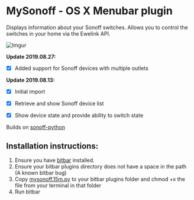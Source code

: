 
# MySonoff - OS X Menubar plugin

Displays information about your Sonoff switches. Allows you to control the switches in your home via the Ewelink API.

![Imgur](https://i.imgur.com/e01uIu6.png)

**Update 2019.08.27:**
- [X] Added support for Sonoff devices with multiple outlets

**Update 2019.08.13:**
- [X] Initial import 
- [X] Retrieve and show Sonoff device list 
- [X] Show device state and provide ability to switch state


Builds on [sonoff-python](https://pypi.org/project/sonoff-python/)

## Installation instructions: 

1. Ensure you have [bitbar](https://github.com/matryer/bitbar/releases/latest) installed.
2. Ensure your bitbar plugins directory does not have a space in the path (A known bitbar bug)
3. Copy [mysonoff.15m.py](mysonoff.15m.py) to your bitbar plugins folder and chmod +x the file from your terminal in that folder
4. Run bitbar
